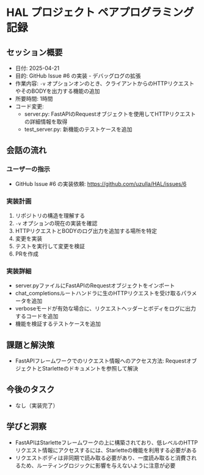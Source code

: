 # HAL プロジェクト ペアプログラミング記録

## セッション概要
- 日付: 2025-04-21
- 目的: GitHub Issue #6 の実装 - デバッグログの拡張
- 作業内容: `-v` オプションオンのとき、クライアントからのHTTPリクエストやそのBODYを出力する機能の追加
- 所要時間: 1時間
- コード変更: 
  - server.py: FastAPIのRequestオブジェクトを使用してHTTPリクエストの詳細情報を取得
  - test_server.py: 新機能のテストケースを追加

## 会話の流れ
### ユーザーの指示
- GitHub Issue #6 の実装依頼: https://github.com/uzulla/HAL/issues/6

### 実装計画
1. リポジトリの構造を理解する
2. `-v` オプションの現在の実装を確認
3. HTTPリクエストとBODYのログ出力を追加する場所を特定
4. 変更を実装
5. テストを実行して変更を検証
6. PRを作成

### 実装詳細
- server.pyファイルにFastAPIのRequestオブジェクトをインポート
- chat_completionsルートハンドラに生のHTTPリクエストを受け取るパラメータを追加
- verboseモードが有効な場合に、リクエストヘッダーとボディをログに出力するコードを追加
- 機能を検証するテストケースを追加

## 課題と解決策
- FastAPIフレームワークでのリクエスト情報へのアクセス方法: RequestオブジェクトとStarletteのドキュメントを参照して解決

## 今後のタスク
- なし（実装完了）

## 学びと洞察
- FastAPIはStarletteフレームワークの上に構築されており、低レベルのHTTPリクエスト情報にアクセスするには、Starletteの機能を利用する必要がある
- リクエストボディは非同期で読み取る必要があり、一度読み取ると消費されるため、ルーティングロジックに影響を与えないように注意が必要
